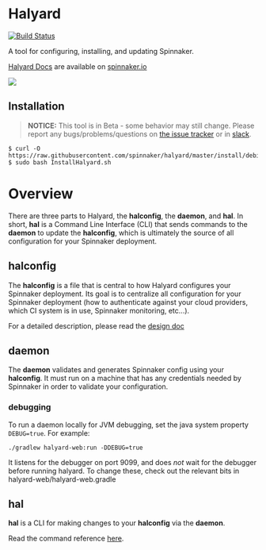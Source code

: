# Halyard

[![Build Status](https://api.travis-ci.org/spinnaker/halyard.svg?branch=master)](https://travis-ci.org/spinnaker/halyard)

A tool for configuring, installing, and updating Spinnaker.

[Halyard Docs](https://www.spinnaker.io/setup/install/halyard/) are available on [spinnaker.io](https://spinnaker.io)

![](./demo.gif)

## Installation

> __NOTICE:__ This tool is in Beta - some behavior may still change. Please
> report any bugs/problems/questions on [the issue
> tracker](https://github.com/spinnaker/spinnaker/issues) or in
> [slack](http://join.spinnaker.io).

```
$ curl -O https://raw.githubusercontent.com/spinnaker/halyard/master/install/debian/InstallHalyard.sh
$ sudo bash InstallHalyard.sh
```

# Overview

There are three parts to Halyard, the __halconfig__, the __daemon__, and
__hal__. In short, __hal__ is a Command Line Interface (CLI) that sends
commands to the __daemon__ to update the __halconfig__, which is ultimately
the source of all configuration for your Spinnaker deployment. 

## halconfig

The __halconfig__ is a file that is central to how Halyard configures your Spinnaker
deployment. Its goal is to centralize all configuration for your Spinnaker 
deployment (how to authenticate against your cloud providers, which CI system 
is in use, Spinnaker monitoring, etc...). 

For a detailed description, please read the [design doc](docs/design.md)

## daemon

The __daemon__ validates and generates Spinnaker config using your
__halconfig__. It must run on a machine that has any credentials needed by
Spinnaker in order to validate your configuration.

### debugging

To run a daemon locally for JVM debugging, set the java system property ```DEBUG=true```. For example:
```
./gradlew halyard-web:run -DDEBUG=true
``` 

It listens for the debugger on port 9099, and does _not_ wait for the debugger before running
halyard. To change these, check out the relevant bits in halyard-web/halyard-web.gradle

## hal

__hal__ is a CLI for making changes to your __halconfig__ via the __daemon__.

Read the command reference [here](docs/commands.md).
